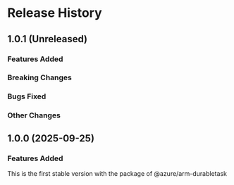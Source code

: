 # Release History
    
## 1.0.1 (Unreleased)

### Features Added

### Breaking Changes

### Bugs Fixed

### Other Changes

## 1.0.0 (2025-09-25)

### Features Added

This is the first stable version with the package of @azure/arm-durabletask
